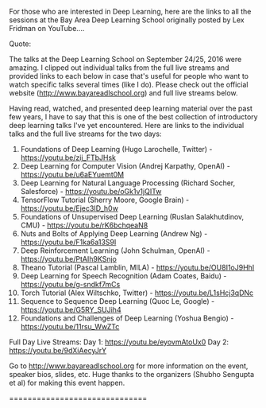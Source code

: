 For those who are interested in Deep Learning, here are the links to all the sessions at the Bay Area Deep Learning School originally posted by Lex Fridman on YouTube....

Quote:

The talks at the Deep Learning School on September 24/25, 2016 were amazing. I clipped out individual talks from the full live streams and provided links to each below in case that's useful for people who want to watch specific talks several times (like I do). Please check out the official website (http://www.bayareadlschool.org) and full live streams below.

Having read, watched, and presented deep learning material over the past few years, I have to say that this is one of the best collection of introductory deep learning talks I've yet encountered. Here are links to the individual talks and the full live streams for the two days:

1. Foundations of Deep Learning (Hugo Larochelle, Twitter) - https://youtu.be/zij_FTbJHsk
2. Deep Learning for Computer Vision (Andrej Karpathy, OpenAI) - https://youtu.be/u6aEYuemt0M
3. Deep Learning for Natural Language Processing (Richard Socher, Salesforce) - https://youtu.be/oGk1v1jQITw
4. TensorFlow Tutorial (Sherry Moore, Google Brain) - https://youtu.be/Ejec3ID_h0w
5. Foundations of Unsupervised Deep Learning (Ruslan Salakhutdinov, CMU) - https://youtu.be/rK6bchqeaN8
6. Nuts and Bolts of Applying Deep Learning (Andrew Ng) - https://youtu.be/F1ka6a13S9I
7. Deep Reinforcement Learning (John Schulman, OpenAI) - https://youtu.be/PtAIh9KSnjo
8. Theano Tutorial (Pascal Lamblin, MILA) - https://youtu.be/OU8I1oJ9HhI
9. Deep Learning for Speech Recognition (Adam Coates, Baidu) - https://youtu.be/g-sndkf7mCs
10. Torch Tutorial (Alex Wiltschko, Twitter) - https://youtu.be/L1sHcj3qDNc
11. Sequence to Sequence Deep Learning (Quoc Le, Google) - https://youtu.be/G5RY_SUJih4
12. Foundations and Challenges of Deep Learning (Yoshua Bengio) - https://youtu.be/11rsu_WwZTc

Full Day Live Streams:
Day 1: https://youtu.be/eyovmAtoUx0
Day 2: https://youtu.be/9dXiAecyJrY

Go to http://www.bayareadlschool.org for more information on the event, speaker bios, slides, etc. Huge thanks to the organizers (Shubho Sengupta et al) for making this event happen.

==============================
